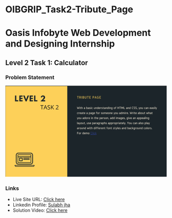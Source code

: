 # OIBGRIP_Task2-Tribute_Page

# Oasis Infobyte Web Development and Designing Internship 

## Level 2 Task 1: Calculator 

### Problem Statement 
![](./screenshot.jpg)

### Links
- Live Site URL: [Click here](https://sulabh007.github.io/OIBGRIP_Task2-Tribute_Page/)
- Linkedin Profile: [Sulabh jha](https://www.linkedin.com/in/sulabh-jha-6709621a0/)
- Solution Video: [Click here](https://www.linkedin.com/posts/sulabh-jha-6709621a0_task2-level2-oasisinfobyte-activity-6918941343973081088-UhJI?utm_source=linkedin_share&utm_medium=member_desktop_web)
